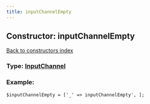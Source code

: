 ```yaml
---
title: inputChannelEmpty
---
```

## Constructor: inputChannelEmpty  
[Back to constructors index](index.md)






### Type: [InputChannel](../types/InputChannel.md)


### Example:

```
$inputChannelEmpty = ['_' => inputChannelEmpty', ];
```